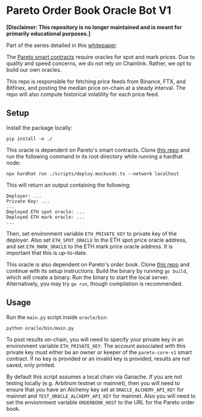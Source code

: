 # Pareto Order Book Oracle Bot V1

**[Disclaimer: This repository is no longer maintained and is meant for primarily educational purposes.]**

Part of the series detailed in this [whitepaper](https://github.com/pareto-xyz/pareto-order-book-whitepaper/blob/main/how_to_orderbook.pdf). 

The [Pareto smart contracts](https://github.com/pareto-xyz/pareto-core-v1) require oracles for spot and mark prices. Due to quality and speed concerns, we do not rely on Chainlink. Rather, we opt to build our own oracles. 

This repo is responsible for fetching price feeds from Binance, FTX, and Bitfinex, and posting the median price on-chain at a steady interval. The repo will also compute historical volatility for each price feed.

## Setup

Install the package locally:
```
pip install -e ./
```

This oracle is dependent on Pareto's smart contracts. Clone [this repo](https://github.com/pareto-xyz/pareto-core-v1) and run the following command in its root directory while running a hardhat node:
```
npx hardhat run ./scripts/deploy.mockusdc.ts --network localhost
```
This will return an output containing the following:
```
Deployer: ...
Private Key: ...
...
Deployed ETH spot oracle: ...
Deployed ETH mark oracle: ...
...
```
Then, set environment variable `ETH_PRIVATE_KEY` to private key of the deployer. Also set `ETH_SPOT_ORACLE` to the ETH spot price oracle address, and set `ETH_MARK_ORACLE` to the ETH mark price oracle address. It is important that this is up-to-date.

This oracle is also dependent on Pareto's order book. Clone [this repo](https://github.com/pareto-xyz/pareto-orderbook-v1) and continue with its setup instructions. Build the binary by running `go build`, which will create a binary. Run the binary to start the local server. Alternatively, you may try `go run`, though compilation is recommended. 

## Usage

Run the `main.py` script inside `oracle/bin`:
```
python oracle/bin/main.py
```

To post results on-chain, you will need to specify your private key in an environment variable `ETH_PRIVATE_KEY`.
The account associated with this private key must either be an owner or keeper of the `pareto-core-v1` smart contract.
If no key is provided or an invalid key is provided, results are not saved, only printed. 

By default this script assumes a local chain via Ganache. If you are not testing locally (e.g. Arbitrum testnet or mainnet), then you will need to ensure that you have an Alchemy key set at `ORACLE_ALCHEMY_API_KEY` for mainnet and `TEST_ORACLE_ALCHEMY_API_KEY` for mainnet. Also you will need to set the envionrment variable `ORDERBOOK_HOST` to the URL for the Pareto order book.
